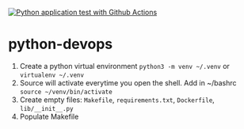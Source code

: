 [![Python application test with Github Actions](https://github.com/medh2000/python-devops/actions/workflows/devops.yml/badge.svg)](https://github.com/medh2000/python-devops/actions/workflows/devops.yml)

# python-devops

1. Create a python virtual environment `python3 -m venv ~/.venv` or `virtualenv ~/.venv`
2. Source will activate everytime you open the shell. Add in ~/bashrc `source ~/venv/bin/activate`
3. Create empty files: `Makefile`, `requirements.txt`, `Dockerfile`, `lib/__init__.py`
4. Populate Makefile

